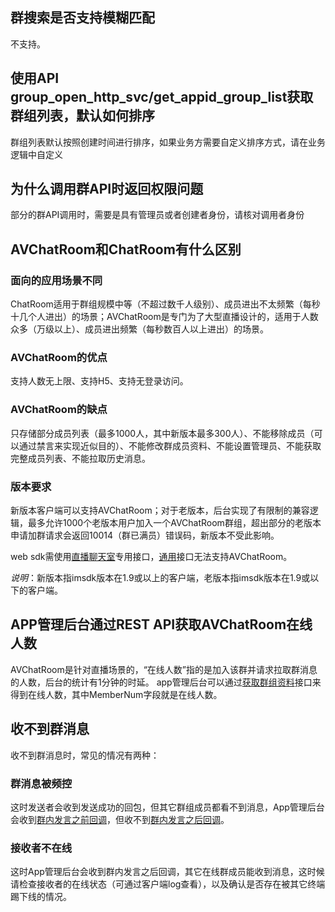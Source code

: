 ## 群搜索是否支持模糊匹配
不支持。

## 使用API group\_open\_http\_svc/get\_appid\_group\_list获取群组列表，默认如何排序
群组列表默认按照创建时间进行排序，如果业务方需要自定义排序方式，请在业务逻辑中自定义

## 为什么调用群API时返回权限问题
部分的群API调用时，需要是具有管理员或者创建者身份，请核对调用者身份

## AVChatRoom和ChatRoom有什么区别
### 面向的应用场景不同
ChatRoom适用于群组规模中等（不超过数千人级别）、成员进出不太频繁（每秒十几个人进出）的场景；AVChatRoom是专门为了大型直播设计的，适用于人数众多（万级以上）、成员进出频繁（每秒数百人以上进出）的场景。
### AVChatRoom的优点
支持人数无上限、支持H5、支持无登录访问。
### AVChatRoom的缺点
只存储部分成员列表（最多1000人，其中新版本最多300人）、不能移除成员（可以通过禁言来实现近似目的）、不能修改群成员资料、不能设置管理员、不能获取完整成员列表、不能拉取历史消息。
### 版本要求
新版本客户端可以支持AVChatRoom；对于老版本，后台实现了有限制的兼容逻辑，最多允许1000个老版本用户加入一个AVChatRoom群组，超出部分的老版本申请加群请求会返回10014（群已满员）错误码，新版本不受此影响。

web sdk需使用[直播聊天室](http://tce.fsphere.cn/doc/product/269/4105)专用接口，[通用](http://tce.fsphere.cn/doc/product/269/4196)接口无法支持AVChatRoom。

*说明*：新版本指imsdk版本在1.9或以上的客户端，老版本指imsdk版本在1.9或以下的客户端。

## APP管理后台通过REST API获取AVChatRoom在线人数
AVChatRoom是针对直播场景的，“在线人数”指的是加入该群并请求拉取群消息的人数，后台的统计有1分钟的时延。
app管理后台可以通过[获取群组资料](http://tce.fsphere.cn/doc/product/269/1616)接口来得到在线人数，其中MemberNum字段就是在线人数。

## 收不到群消息
收不到群消息时，常见的情况有两种：
### 群消息被频控
这时发送者会收到发送成功的回包，但其它群组成员都看不到消息，App管理后台会收到[群内发言之前回调](/doc/product/269/1619)，但收不到[群内发言之后回调](/doc/product/269/2661)。
### 接收者不在线
这时App管理后台会收到群内发言之后回调，其它在线群成员能收到消息，这时候请检查接收者的在线状态（可通过客户端log查看），以及确认是否存在被其它终端踢下线的情况。
